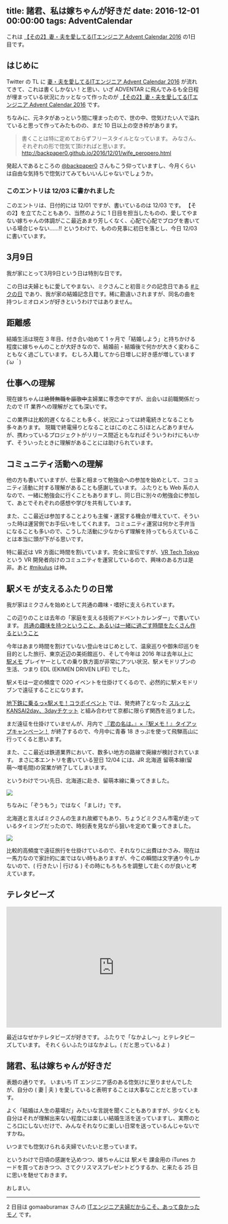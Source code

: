 title: 諸君、私は嫁ちゃんが好きだ
date: 2016-12-01 00:00:00
tags: AdventCalendar
---

これは [【その2】妻・夫を愛してるITエンジニア Advent Calendar 2016](http://www.adventar.org/calendars/1559) の1日目です。

<!-- more -->

## はじめに

Twitter の TL に [妻・夫を愛してるITエンジニア Advent Calendar 2016](http://www.adventar.org/calendars/1480) が流れてきて、これは書くしかない！と思い、いざ ADVENTAR に飛んでみるも全日程が埋まっている状況にカッとなって作ったのが [【その2】妻・夫を愛してるITエンジニア Advent Calendar 2016](http://www.adventar.org/calendars/1559) です。

ちなみに、元ネタがあっという間に埋まったので、世の中、惚気けたい人で溢れていると思って作ってみたものの、まだ 10 日以上の空き枠があります。

> 書くことは特に定めておらずフリースタイルとなっています。 みなさん、それぞれの形で惚気て頂ければと思います。
http://backpaper0.github.io/2016/12/01/wife_peropero.html

発起人であるところの [@backpaper0](https://twitter.com/backpaper0) さんもこう仰っていますし、今月くらいは自由な気持ちで惚気けてみてもいいんじゃないでしょうか。


### このエントリは 12/03 に書かれました

このエントリは、日付的には 12/01 ですが、書いているのは 12/03 です。
【その2】を立てたこともあり、当然のように 1 日目を担当したものの、愛してやまない嫁ちゃんの体調がここ最近あまり芳しくなく、心配で心配でブログを書いている場合じゃない……!!
というわけで、ものの見事に初日を落とし、今日 12/03 に書いています。

## 3月9日

我が家にとって3月9日という日は特別な日です。

この日は夫婦ともに愛してやまない、ミクさんこと初音ミクの記念日である [#ミクの日](https://twitter.com/hashtag/ミクの日) であり、我が家の結婚記念日です。稀に勘違いされますが、同名の曲を持つレミオロメンが好きというわけではありません。

## 距離感

結婚生活は現在 3 年目、付き合い始めて 1 ヶ月で「結婚しよう」と持ちかける程度に嫁ちゃんのことが大好きなので、結婚前・結婚後で何かが大きく変わることもなく過ごしています。
むしろ入籍してから日増しに好き感が増しています(*´ω｀*)

## 仕事への理解

現在嫁ちゃんは~~絶賛無職を謳歌中~~主婦業に専念中ですが、出会いは前職関係だったので IT 業界への理解がとても深いです。

この業界は比較的遅くなることも多く、状況によっては終電続きとなることも多々あります。
現職で終電帰りとなることは(このところ)ほとんどありませんが、携わっているプロジェクトがリリース間近ともなればそういうわけにもいかず、そういったときに理解があることには助けられています。

## コミュニティ活動への理解

他の方も書いていますが、仕事と相まって勉強会への参加を始めとして、コミュニティ活動に対する理解があることも感謝しています。
ふたりとも Web 系の人なので、一緒に勉強会に行くこともありますし、同じ日に別々の勉強会に参加して、あとでそれぞれの感想や学びを共有しています。

また、ここ最近は参加することよりも主催・運営する機会が増えていて、そういった時は運営側でお手伝いをしてくれます。
コミュニティ運営は何かと手弁当になることも多いので、こうした活動に少なからず理解を持ってもらえていることは本当に頭が下がる思いです。

特に最近は VR 方面に時間を割いています。完全に宣伝ですが、[VR Tech Tokyo](https://vrtokyo.connpass.com) という VR 開発者向けのコミュニティを運営しているので、興味のある方は是非。あと [#mikulus](https://twitter.com/hashtag/mikulus) は神。

## 駅メモ が支えるふたりの日常

我が家はミクさんを始めとして共通の趣味・嗜好に支えられています。

この辺りのことは去年の「家庭を支える技術アドベントカレンダー」で書いています。
[共通の趣味を持つということ、あるいは一緒に過ごす時間をたくさん作るということ](https://ikkou.jp/advent-calendar-2015-technologies-to-support-home/)

今年はあまり時間を割けていない登山をはじめとして、温泉巡りや御朱印巡りを目的とした旅行、東京近辺の美術館巡り、そして今年は 2016 年は去年以上に [駅メモ](https://ekimemo.com) プレイヤーとしての乗り鉄方面が非常にアツい状況、駅メモドリブンの生活、つまり EDL (EKIMEN DRIVEN LIFE) でした。

駅メモは一定の頻度で O2O イベントを仕掛けてくるので、必然的に駅メモドリブンで遠征することになります。

[地下鉄に乗るっ×駅メモ！コラボイベント](https://ekimemo.com/news/20160912150000_1/) では、発売終了となった [スルッとKANSAI2day、3dayチケット](http://www.surutto.com/tickets/ticket_3day2day.php) と組み合わせて京都に限らず関西を巡りました。

まだ遠征を仕掛けていませんが、月内で [『君の名は。』×『駅メモ！』タイアップキャンペーン！](https://ekimemo.com/campaign/kiminona/) が終了するので、今月中に青春 18 きっぷを使って飛騨高山に行ってくると思います。

また、ここ最近は鉄道業界において、数多い地方の路線で廃線が検討されています。
まさに本エントリを書いている翌日 12/04 には、JR 北海道 留萌本線(留萌〜増毛間)の営業が終了してしまいます。

というわけでつい先日、北海道に赴き、留萌本線に乗ってきました。

![](/img/20161201/IMG_2095.JPG)

ちなみに「ぞうもう」ではなく「ましけ」です。

北海道と言えばミクさんの生まれ故郷でもあり、ちょうどミクさん市電が走っているタイミングだったので、時刻表を見ながら狙いを定めて乗ってきました。

![](/img/20161201/IMG_2236.JPG)

比較的高頻度で遠征旅行を仕掛けているので、それなりに出費はかさみ、現在は一馬力なので家計的に楽ではない時もありますが、今この瞬間は文字通り今しかないので、( 行きたい | 行ける ) その時にもろもろを調整して赴くのが良いと考えています。

## テレタビーズ

<iframe width="560" height="315" src="https://www.youtube.com/embed/Oe-FBoxiZzA" frameborder="0" allowfullscreen></iframe>

最近はなぜかテレタビーズが好きです。
ふたりで「なかよし～」とテレタビーズしています。
それくらいふたりはなかよし。( だと思っているよ )

## 諸君、私は嫁ちゃんが好きだ

表題の通りです。
いまいち IT エンジニア感のある惚気けに至りませんでしたが、自分の ( 妻 | 夫 ) を愛していると表明することは大事なことだと思っています。

よく「結婚は人生の墓場だ」みたいな言説を聞くこともありますが、少なくとも自分はそれが理解出来ない程度には楽しい結婚生活を送っていますし、実際のところ口にしないだけで、みんなそれなりに楽しい日常を送っているんじゃないですかね。

いつまでも惚気けられる夫婦でいたいと思っています。

というわけで日頃の感謝を込めつつ、嫁ちゃんには 駅メモ 課金用の iTunes カードを買っておきつつ、さてクリスマスプレゼントどうするか、と来たる 25 日に思いを馳せておきます。

おしまい。

---

2 日目は gomaaburamax さんの [ITエンジニア夫婦だからこそ、あって良かったモノ](http://gomayumax.hatenablog.com/entry/2016/12/02/222320) です。